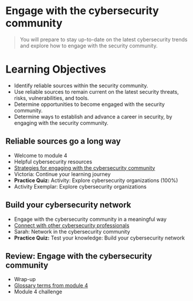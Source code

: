# Engage with the cybersecurity community
> You will prepare to stay up-to-date on the latest cybersecurity trends and explore how to engage with the security community.
# Learning Objectives
- Identify reliable sources within the security community.
- Use reliable sources to remain current on the latest security threats, risks, vulnerabilities, and tools.
- Determine opportunities to become engaged with the security community.
- Determine ways to establish and advance a career in security, by engaging with the security community.
## Reliable sources go a long way
- Welcome to module 4
- Helpful cybersecurity resources
- [Strategies for engaging with the cybersecurity community](https://github.com/KailaniBailey/Google-Cybersecurity-Professional-Certificate/tree/main/Course%208:%20Put%20It%20to%20Work:%20Prepare%20for%20Cybersecurity%20Jobs/Engage%20with%20the%20cybersecurity%20community/Strategies%20for%20engaging%20with%20the%20cybersecurity%20community)
- Victoria: Continue your learning journey
- **Practice Quiz:** Activity: Explore cybersecurity organizations (100%)
- Activity Exemplar: Explore cybersecurity organizations
## Build your cybersecurity network
- Engage with the cybersecurity community in a meaningful way
- [Connect with other cybersecurity professionals](https://github.com/KailaniBailey/Google-Cybersecurity-Professional-Certificate/tree/main/Course%208:%20Put%20It%20to%20Work:%20Prepare%20for%20Cybersecurity%20Jobs/Engage%20with%20the%20cybersecurity%20community/Connect%20with%20other%20cybersecurity%20professionals)
- Sarah: Network in the cybersecurity community
- **Practice Quiz:** Test your knowledge: Build your cybersecurity network
## Review: Engage with the cybersecurity community
- Wrap-up
- [Glossary terms from module 4](https://github.com/KailaniBailey/Google-Cybersecurity-Professional-Certificate/tree/main/Course%208:%20Put%20It%20to%20Work:%20Prepare%20for%20Cybersecurity%20Jobs/Engage%20with%20the%20cybersecurity%20community/Glossary%20terms%20from%20module%204)
- Module 4 challenge
